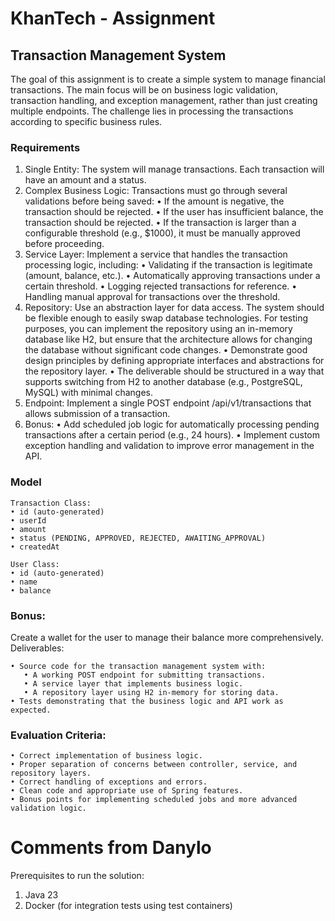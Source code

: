 # KhanTech - Assignment

## Transaction Management System
The goal of this assignment is to create a simple system to manage financial transactions. The main focus will be on
business logic validation, transaction handling, and exception management, rather than just creating multiple endpoints.
The challenge lies in processing the transactions according to specific business rules.

### Requirements
1. Single Entity:
   The system will manage transactions. Each transaction will have an amount and a status.
2. Complex Business Logic:
   Transactions must go through several validations before being saved:
   • If the amount is negative, the transaction should be rejected.
   • If the user has insufficient balance, the transaction should be rejected.
   • If the transaction is larger than a configurable threshold (e.g., $1000), it must be manually approved before
   proceeding.
3. Service Layer:
   Implement a service that handles the transaction processing logic, including:
   • Validating if the transaction is legitimate (amount, balance, etc.).
   • Automatically approving transactions under a certain threshold.
   • Logging rejected transactions for reference.
   • Handling manual approval for transactions over the threshold.
4. Repository:
   Use an abstraction layer for data access. The system should be flexible enough to easily swap database technologies. For
   testing purposes, you can implement the repository using an in-memory database like H2, but ensure that the architecture
   allows for changing the database without significant code changes.
   • Demonstrate good design principles by defining appropriate interfaces and abstractions for the repository layer.
   • The deliverable should be structured in a way that supports switching from H2 to another database (e.g., PostgreSQL,
   MySQL) with minimal changes.
5. Endpoint:
   Implement a single POST endpoint /api/v1/transactions that allows submission of a transaction.
6. Bonus:
   • Add scheduled job logic for automatically processing pending transactions after a certain period (e.g., 24 hours).
   • Implement custom exception handling and validation to improve error management in the API.
   
### Model

   ```
   Transaction Class:
   • id (auto-generated)
   • userId
   • amount
   • status (PENDING, APPROVED, REJECTED, AWAITING_APPROVAL)
   • createdAt
   ```

   ```
   User Class:
   • id (auto-generated)
   • name
   • balance
   ```

### Bonus: 
   Create a wallet for the user to manage their balance more comprehensively.
   Deliverables:

   ```
   • Source code for the transaction management system with:
      • A working POST endpoint for submitting transactions.
      • A service layer that implements business logic.
      • A repository layer using H2 in-memory for storing data.
   • Tests demonstrating that the business logic and API work as expected.
   ```

### Evaluation Criteria:
   ```
   • Correct implementation of business logic.
   • Proper separation of concerns between controller, service, and repository layers.
   • Correct handling of exceptions and errors.
   • Clean code and appropriate use of Spring features.
   • Bonus points for implementing scheduled jobs and more advanced validation logic.
   ```

# Comments from Danylo
Prerequisites to run the solution:
   1. Java 23
   2. Docker (for integration tests using test containers)
